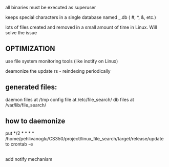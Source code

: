 all binaries must be executed as superuser

keeps special characters in a single database named _.db ( #, *, &, etc.)

lots of files created and removed in a small amount of time in Linux. Will solve the issue

## OPTIMIZATION

use file system monitoring tools (like inotify on Linux)

deamonize the update rs - reindexing periodically

## generated files:
daemon files at /tmp
config file at /etc/file_search/
db files at /var/lib/file_search/

## how to daemonize
put */2 * * * * /home/pehlivanoglu/CS350/project/linux_file_search/target/release/update
to crontab -e

##
add notify mechanism